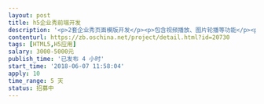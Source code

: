 ```yaml
---                
layout: post       
title: h5企业秀前端开发           
description: '<p>2套企业秀页面模版开发</p><p>包含视频播放、图片轮播等功能</p><p>项目整体分为三个阶段，按阶段验收和支付响应的费用</p>'     
contenturl: https://zb.oschina.net/project/detail.html?id=20730      
tags: [HTML5,H5应用]            
salary: 3000-5000元          
publish_time: '已发布 4 小时'         
start_time: '2018-06-07 11:58:04'           
apply: 10                   
time_range: 5 天              
status: 招募中                  
---                 
```

